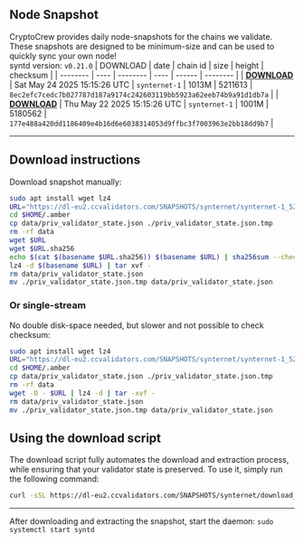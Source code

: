 ## Node Snapshot
CryptoCrew provides daily node-snapshots for the chains we validate. These snapshots are designed to be minimum-size and can be used to quickly sync your own node!  
syntd version: `v0.21.0`
| DOWNLOAD | date | chain id | size | height | checksum |
| -------- | ---- | -------- | ---- | ------ | -------- |
| **[DOWNLOAD](https://dl-eu2.ccvalidators.com/SNAPSHOTS/synternet/synternet-1_5211613.tar.lz4)** | Sat May 24 2025 15:15:26 UTC | `synternet-1` | 1013M | 5211613 | `8ec2efc7cedc7b027787d187a9174c242603119bb5923a62eeb74b9a91d1db7a` |
| **[DOWNLOAD](https://dl-eu2.ccvalidators.com/SNAPSHOTS/synternet/synternet-1_5180562.tar.lz4)** | Thu May 22 2025 15:15:26 UTC | `synternet-1` | 1001M | 5180562 | `177e488a420dd1186409e4b16d6e6038314053d9ffbc3f7003963e2bb18dd9b7` |

---

## Download instructions
Download snapshot manually:
```sh
sudo apt install wget lz4
URL="https://dl-eu2.ccvalidators.com/SNAPSHOTS/synternet/synternet-1_5211613.tar.lz4"
cd $HOME/.amber
cp data/priv_validator_state.json ./priv_validator_state.json.tmp
rm -rf data
wget $URL
wget $URL.sha256
echo $(cat $(basename $URL.sha256)) $(basename $URL) | sha256sum --check
lz4 -d $(basename $URL) | tar xvf -
rm data/priv_validator_state.json
mv ./priv_validator_state.json.tmp data/priv_validator_state.json
```

### Or single-stream
No double disk-space needed, but slower and not possible to check checksum:
```sh
sudo apt install wget lz4
URL="https://dl-eu2.ccvalidators.com/SNAPSHOTS/synternet/synternet-1_5211613.tar.lz4"
cd $HOME/.amber
cp data/priv_validator_state.json ./priv_validator_state.json.tmp
rm -rf data
wget -O - $URL | lz4 -d | tar -xvf -
rm data/priv_validator_state.json
mv ./priv_validator_state.json.tmp data/priv_validator_state.json
```





## Using the download script

The download script fully automates the download and extraction process, while ensuring that your validator state is preserved. To use it, simply run the following command:
```sh
curl -sSL https://dl-eu2.ccvalidators.com/SNAPSHOTS/synternet/download_snapshot.sh | bash
```
---

After downloading and extracting the snapshot, start the daemon: `sudo systemctl start syntd`

